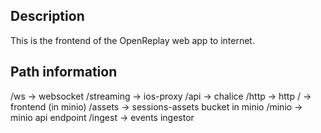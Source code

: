 ## Description

This is the frontend of the OpenReplay web app to internet.

## Path information

/ws        -> websocket
/streaming -> ios-proxy
/api       -> chalice
/http      -> http
/          -> frontend (in minio)
/assets    -> sessions-assets bucket in minio
/minio     -> minio api endpoint
/ingest    -> events ingestor
